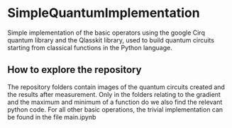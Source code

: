 # SimpleQuantumImplementation
Simple implementation of the basic operators using the google Cirq quantum library and the Qlasskit library, used to build quantum circuits starting from classical functions in the Python language.

## How to explore the repository
The repository folders contain images of the quantum circuits created and the results after measurement. Only in the folders relating to the gradient and the maximum and minimum of a function do we also find the relevant python code. For all other basic operations, the trivial implementation can be found in the file main.ipynb
